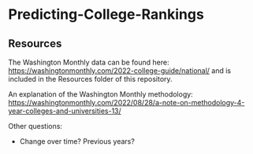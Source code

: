 # Predicting-College-Rankings

## Resources

The Washington Monthly data can be found here: https://washingtonmonthly.com/2022-college-guide/national/  and is included in the Resources folder of this repository.

An explanation of the Washington Monthly methodology: https://washingtonmonthly.com/2022/08/28/a-note-on-methodology-4-year-colleges-and-universities-13/


Other questions:
- Change over time? Previous years?
